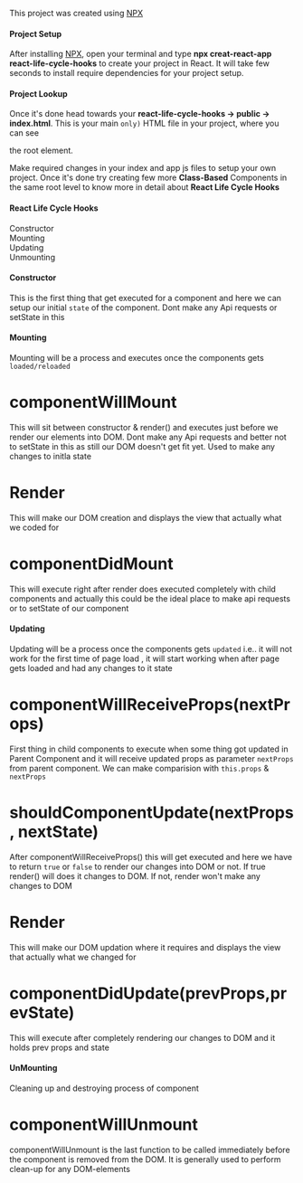 This project was created using [NPX](https://www.npmjs.com/package/npx) 

#### Project Setup

After installing [NPX](https://www.npmjs.com/package/npx), open your terminal and type **npx creat-react-app react-life-cycle-hooks** to create your project in React. 
It will take few seconds to install require dependencies for your project setup.


#### Project Lookup

Once it's done head towards your **react-life-cycle-hooks -> public -> index.html**. This is your main `only)` HTML file in your project, where you can see **<div id="root"></div>** the root element.

Make required changes in your index and app js files to setup your own project. Once it's done try creating few more **Class-Based** Components in the same root level to know more in detail about **React Life Cycle Hooks**

#### React Life Cycle Hooks

Constructor<br/>
Mounting<br/>
Updating<br/>
Unmounting<br/>

#### Constructor

This is the first thing that get executed for a component and here we can setup our initial `state` of the component. Dont make any Api requests or setState in this

#### Mounting

Mounting will be a process and executes once the components gets `loaded/reloaded` 

# componentWillMount

This will sit between constructor & render() and executes just before we render our elements into DOM. Dont make any Api requests and better not to setState in this as still our DOM doesn't get fit yet. Used to make any changes to initla state

# Render
This will make our DOM creation and displays the view that actually what we coded for

# componentDidMount

This will execute right after render does executed completely with child components and actually this could be the ideal place to make api requests or to setState of our component

#### Updating

Updating will be a process once the components gets `updated` i.e.. it will not work for the first time of page load , it will start working when after page gets loaded and had any changes to it state 

# componentWillReceiveProps(nextProps)

First thing in child components to execute when some thing got updated in Parent Component and it will receive updated props as parameter `nextProps` from parent component. We can make comparision with `this.props` & `nextProps`

# shouldComponentUpdate(nextProps, nextState) 

After componentWillReceiveProps() this will get executed and here we have to return `true` or `false` to render our changes into DOM or not. If true render() will does it changes to DOM. If not, render won't make any changes to DOM

# Render
This will make our DOM updation where it requires and displays the view that actually what we changed for

# componentDidUpdate(prevProps,prevState)

This will execute after completely rendering our changes to DOM and it holds prev props and state

#### UnMounting
Cleaning up and destroying process of component 

# componentWillUnmount

componentWillUnmount is the last function to be called immediately before the component is removed from the DOM. It is generally used to perform clean-up for any DOM-elements



